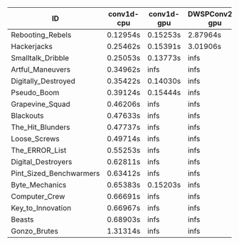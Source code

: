 |ID|conv1d-cpu|conv1d-gpu|DWSPConv2D-gpu|gemm-gpu|avg|
|-|-|-|-|-|-|
|Rebooting_Rebels|0.12954s|0.15253s|2.87964s|1.70495s|1.21666s|
|Hackerjacks|0.25462s|0.15391s|3.01906s|1.95601s|1.34590s|
|Smalltalk_Dribble|0.25053s|0.13773s|infs|1.98366s|infs|
|Artful_Maneuvers|0.34962s|infs|infs|4.63547s|infs|
|Digitally_Destroyed|0.35422s|0.14030s|infs|2.55596s|infs|
|Pseudo_Boom|0.39124s|0.15444s|infs|4.50881s|infs|
|Grapevine_Squad|0.46206s|infs|infs|4.54955s|infs|
|Blackouts|0.47633s|infs|infs|4.50948s|infs|
|The_Hit_Blunders|0.47737s|infs|infs|4.52746s|infs|
|Loose_Screws|0.49714s|infs|infs|4.59483s|infs|
|The_ERROR_List|0.55253s|infs|infs|4.55696s|infs|
|Digital_Destroyers|0.62811s|infs|infs|4.50764s|infs|
|Pint_Sized_Benchwarmers|0.63412s|infs|infs|4.58180s|infs|
|Byte_Mechanics|0.65383s|0.15203s|infs|4.44222s|infs|
|Computer_Crew|0.66691s|infs|infs|4.57515s|infs|
|Key_to_Innovation|0.66967s|infs|infs|4.55758s|infs|
|Beasts|0.68903s|infs|infs|4.48994s|infs|
|Gonzo_Brutes|1.31314s|infs|infs|4.52445s|infs|
